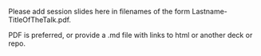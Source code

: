 Please add session slides here in filenames of the form Lastname-TitleOfTheTalk.pdf. 

PDF is preferred, or provide a .md file with links to html or another deck or repo.
